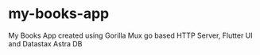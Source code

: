 # my-books-app
My Books App created using Gorilla Mux go based HTTP Server, Flutter UI and Datastax Astra DB
